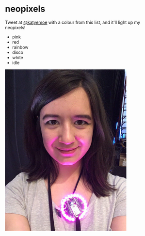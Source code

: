 # neopixels

Tweet at [@katyemoe](https://twitter.com/katyemoe) with a colour from this list, and it'll light up my neopixels!
- pink
- red
- rainbow
- disco
- white
- idle

<img src="https://github.com/kmoe/neopixels/blob/master/photo_2016-05-25_15-59-31.jpg" width="400" />
